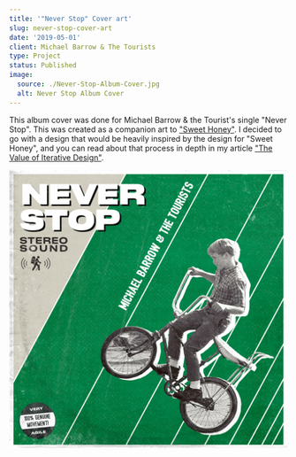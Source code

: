 ```yaml
---
title: '"Never Stop" Cover art'
slug: never-stop-cover-art
date: '2019-05-01'
client: Michael Barrow & The Tourists
type: Project
status: Published
image:
  source: ./Never-Stop-Album-Cover.jpg
  alt: Never Stop Album Cover
---
```


This album cover was done for Michael Barrow & the Tourist's single "Never Stop". This was created as a companion art to ["Sweet Honey"](/projects/sweet-honey-cover-art 'The Sweet Honey album art'). I decided to go with a design that would be heavily inspired by the design for "Sweet Honey", and you can read about that process in depth in my article ["The Value of Iterative Design"](/blog/the-value-of-iterative-design 'The blog post explaining the iterations I went through to get to my final design for Sweet Honey').

![Never Stop Album Cover](./Never-Stop-Album-Cover.jpg)
